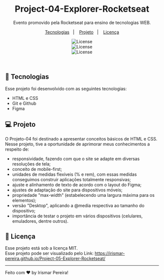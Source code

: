 <h1 align="center"> Project-04-Explorer-Rocketseat</h1>

<p align="center">
Evento promovido pela Rocketseat para ensino de tecnologias WEB.
</p>

<p align="center">
  <a href="#-tecnologias">Tecnologias</a>&nbsp;&nbsp;&nbsp;|&nbsp;&nbsp;&nbsp;
  <a href="#-projeto">Projeto</a>&nbsp;&nbsp;&nbsp;|&nbsp;&nbsp;&nbsp;
  <a href="#memo-licença">Licença</a>
</p>

<p align="center">
  <img alt="License" src="https://user-images.githubusercontent.com/109491659/212794050-19c5d800-ec64-4bb9-b8d1-a5c2fc2c2ca4.png"> 
  <br/>
  <img alt="License" src="https://user-images.githubusercontent.com/109491659/212794051-a58121cc-091e-4400-997c-c6c65e743cc9.png">
  <br/>
  <img alt="License" src="https://user-images.githubusercontent.com/109491659/212794052-aebcf12e-1170-421d-857e-33793a301984.png">
    
</p>

<br>

## 🚀 Tecnologias

Esse projeto foi desenvolvido com as seguintes tecnologias:

- HTML e CSS
- Git e Github
- Figma

## 💻 Projeto

O Projeto-04 foi destinado a apresentar conceitos básicos de HTML e CSS. Nesse projeto, tive a oportunidade de aprimorar meus conhecimentos a respeito de:

- responsividade, fazendo com que o site se adapte em diversas resoluções de tela;
- conceito de mobile-first;
- unidades de medidas flexíveis (% e rem), com essas medidas conseguimos construir aplicações totalmente responsivas;
- ajuste e alinhamento de texto de acordo com o layout do Figma;
- ajustes de adaptação do site para dispositivos móveis;
- propriedade "max-width" (estabelecendo uma largura máxima para os elementos);
- versão "Desktop", aplicando a @media respectiva ao tamanho do dispositivo;
- importância de testar o projeto em vários dispositivos (celulares, emuladores, dentre outros).

  
## :memo: Licença

Esse projeto está sob a licença MIT.
<br/>
Esse projeto pode ser visualizado pelo Link: https://irismar-pereira.github.io/Project-05-Explorer-Rocketseat/

---

Feito com ♥ by Irismar Pereira!
